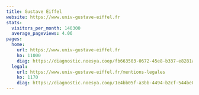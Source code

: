 ```yaml
---
title: Gustave Eiffel
website: https://www.univ-gustave-eiffel.fr
stats:
  visitors_per_month: 140300
  average_pageviews: 4.06
pages:
  home: 
    url: https://www.univ-gustave-eiffel.fr
    ko: 11000
    diag: https://diagnostic.noesya.coop/fb663503-0672-45e8-b337-e8281a1aaf97
  legal: 
    url: https://www.univ-gustave-eiffel.fr/mentions-legales
    ko: 1170
    diag: https://diagnostic.noesya.coop/1e4bb05f-a3bb-4494-b2cf-544be0352eca
---
```

